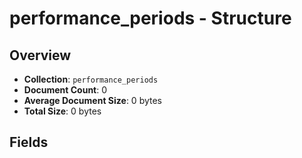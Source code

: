 # performance_periods - Structure

## Overview
- **Collection**: `performance_periods`
- **Document Count**: 0
- **Average Document Size**: 0 bytes
- **Total Size**: 0 bytes

## Fields

